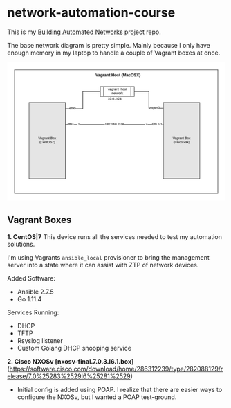 # network-automation-course

This is my [Building Automated Networks](https://my.ipspace.net/bin/list?id=NetAutSol) project repo.

The base network diagram is pretty simple.  Mainly because I only have enough memory in my laptop to handle a couple of Vagrant boxes at once.

![Base Network Diagram](images/base_%20network_diagram.png)

## Vagrant Boxes

**1. CentOS|7**
This device runs all the services needed to test my automation solutions.

I'm using Vagrants `ansible_local` provisioner to bring the management server into a state where it can assist with ZTP of network devices.



Added Software:
- Ansible 2.7.5
- Go 1.11.4

Services Running:
- DHCP
- TFTP
- Rsyslog listener
- Custom Golang DHCP snooping service 

**2. Cisco NXOSv [nxosv-final.7.0.3.I6.1.box]**(https://software.cisco.com/download/home/286312239/type/282088129/release/7.0%25283%2529I6%25281%2529)
- Initial config is added using POAP.  I realize that there are easier ways to configure the NXOSv, but I wanted a POAP test-ground.

